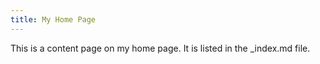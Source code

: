 ```yaml
---
title: My Home Page 
---
```


This is a content page on my home page. It is listed in the _index.md file.

